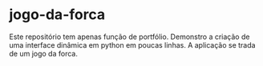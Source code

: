 # jogo-da-forca

Este repositório tem apenas função de portfólio.
Demonstro a criação de uma interface dinâmica em python em poucas linhas. 
A aplicação se trada de um jogo da forca.
